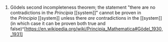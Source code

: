 1. Gödels second incompleteness theorem; the statement "there are no contradictions in the _Principia_ [[system]]" cannot be proven in the _Principia_ [[system]] unless there _are_ contradictions in the [[system]] (in which case it can be proven both true and false)^[https://en.wikipedia.org/wiki/Principia_Mathematica#Gödel_1930,_1931]